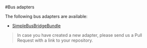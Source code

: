 #Bus adapters

The following bus adapters are available:

* [SimpleBusBridgeBundle](https://github.com/BenGorFile/SimpleBusBridgeBundle)

> In case you have created a new adapter, please send us a Pull Request with a link to your repository.
